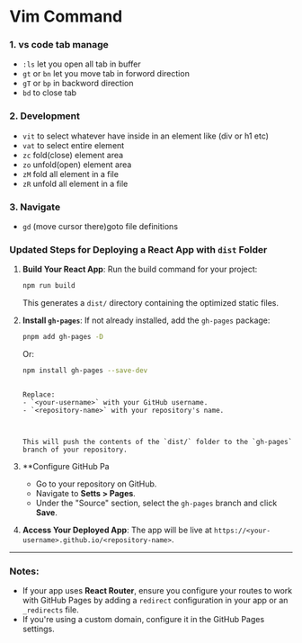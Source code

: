# Vim Command
### 1. vs code tab manage
* `:ls` let you open all tab in buffer
* `gt` or `bn` let you move tab in forword direction
* `gT` or `bp` in backword direction
* `bd` to close tab
### 2. Development
* `vit` to select whatever have inside in an element like (div or h1 etc)
* `vat` to select entire element
* `zc` fold(close) element area
* `zo` unfold(open) element area
* `zM` fold all element in a file
* `zR` unfold all element in a file
### 3. Navigate
* `gd` (move cursor there)goto file definitions



### Updated Steps for Deploying a React App with `dist` Folder

1. **Build Your React App**:
   Run the build command for your project:
   ```bash
   npm run build
   ```
   This generates a `dist/` directory containing the optimized static files.

2. **Install `gh-pages`**:
   If not already installed, add the `gh-pages` package:
   ```bash
   pnpm add gh-pages -D
   ```
   Or:
   ```bash
   npm install gh-pages --save-dev
   ```


   ```

   Replace:
   - `<your-username>` with your GitHub username.
   - `<repository-name>` with your repository's name.


   
   This will push the contents of the `dist/` folder to the `gh-pages` branch of your repository.

5. **Configure GitHub Pa
   - Go to your repository on GitHub.
   - Navigate to **Setts > Pages**.
   - Under the "Source" section, select the `gh-pages` branch and click **Save**.

6. **Access Your Deployed App**:
   The app will be live at `https://<your-username>.github.io/<repository-name>`.

---

### Notes:
- If your app uses **React Router**, ensure you configure your routes to work with GitHub Pages by adding a `redirect` configuration in your app or an `_redirects` file.
- If you're using a custom domain, configure it in the GitHub Pages settings.



